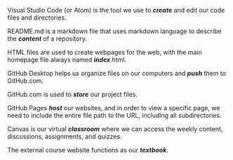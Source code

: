 Visual Studio Code (or Atom) is the tool we use to **_create_** and edit our code files and directories.

README.md is a markdown file that uses markdown language to describe the **_content_** of a repository.

HTML files are used to create webpages for the web, with the main homepage file always named **_index_**.html.

GitHub Desktop helps us organize files on our computers and **_push_** them to GitHub.com.

GitHub.com is used to **_store_** our project files.

GitHub Pages **_host_** our websites, and in order to view a specific page, we need to include the entire file path to the URL, including all subdirectories.

Canvas is our virtual **_classroom_** where we can access the weekly content, discussions, assignments, and quizzes.

The external course website functions as our **_textbook_**.
